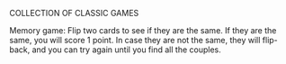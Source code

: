 COLLECTION OF CLASSIC GAMES

Memory game: Flip two cards to see if they are the same. If they are the same, you will score 1 point. In case they are not the same, they will flip-back, and you can try again until you find all the couples.